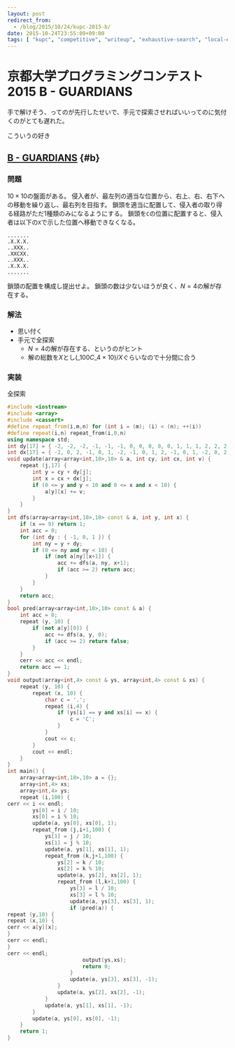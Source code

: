 ```yaml
---
layout: post
redirect_from:
  - /blog/2015/10/24/kupc-2015-b/
date: 2015-10-24T23:55:09+09:00
tags: [ "kupc", "competitive", "writeup", "exhaustive-search", "local-execution" ]
---
```


# 京都大学プログラミングコンテスト2015 B - GUARDIANS

手で解けそう、ってのが先行したせいで、手元で探索させればいいってのに気付くのがとても遅れた。

こういうの好き

<!-- more -->

## [B - GUARDIANS](https://beta.atcoder.jp/contests/kupc2015/tasks/kupc2015_b) {#b}

### 問題

$10 \times 10$の盤面がある。
侵入者が、最左列の適当な位置から、右上、右、右下への移動を繰り返し、最右列を目指す。
鎖頭を適当に配置して、侵入者の取り得る経路がただ1種類のみになるようにする。
鎖頭を`C`の位置に配置すると、侵入者は以下の`X`で示した位置へ移動できなくなる。

```
.......
.X.X.X.
..XXX..
.XXCXX.
..XXX..
.X.X.X.
.......
```

鎖頭の配置を構成し提出せよ。
鎖頭の数は少ないほうが良く、$N = 4$の解が存在する。

### 解法

-   思い付く
-   手元で全探索
    -   $N = 4$の解が存在する、というのがヒント
    -   解の総数を$X$とし$({}\_{100}C\_4 \times 10) / X$ぐらいなので十分間に合う

### 実装

全探索

``` c++
#include <iostream>
#include <array>
#include <cassert>
#define repeat_from(i,m,n) for (int i = (m); (i) < (n); ++(i))
#define repeat(i,n) repeat_from(i,0,n)
using namespace std;
int dy[17] = { -2, -2, -2, -1, -1, -1, 0, 0, 0, 0, 0, 1, 1, 1, 2, 2, 2 };
int dx[17] = { -2, 0, 2, -1, 0, 1, -2, -1, 0, 1, 2, -1, 0, 1, -2, 0, 2 };
void update(array<array<int,10>,10> & a, int cy, int cx, int v) {
    repeat (j,17) {
        int y = cy + dy[j];
        int x = cx + dx[j];
        if (0 <= y and y < 10 and 0 <= x and x < 10) {
            a[y][x] += v;
        }
    }
}
int dfs(array<array<int,10>,10> const & a, int y, int x) {
    if (x == 9) return 1;
    int acc = 0;
    for (int dy : { -1, 0, 1 }) {
        int ny = y + dy;
        if (0 <= ny and ny < 10) {
            if (not a[ny][x+1]) {
                acc += dfs(a, ny, x+1);
                if (acc >= 2) return acc;
            }
        }
    }
    return acc;
}
bool pred(array<array<int,10>,10> const & a) {
    int acc = 0;
    repeat (y, 10) {
        if (not a[y][0]) {
            acc += dfs(a, y, 0);
            if (acc >= 2) return false;
        }
    }
    cerr << acc << endl;
    return acc == 1;
}
void output(array<int,4> const & ys, array<int,4> const & xs) {
    repeat (y, 10) {
        repeat (x, 10) {
            char c = '.';
            repeat (i,4) {
                if (ys[i] == y and xs[i] == x) {
                    c = 'C';
                }
            }
            cout << c;
        }
        cout << endl;
    }
}
int main() {
    array<array<int,10>,10> a = {};
    array<int,4> xs;
    array<int,4> ys;
    repeat (i,100) {
cerr << i << endl;
        ys[0] = i / 10;
        xs[0] = i % 10;
        update(a, ys[0], xs[0], 1);
        repeat_from (j,i+1,100) {
            ys[1] = j / 10;
            xs[1] = j % 10;
            update(a, ys[1], xs[1], 1);
            repeat_from (k,j+1,100) {
                ys[2] = k / 10;
                xs[2] = k % 10;
                update(a, ys[2], xs[2], 1);
                repeat_from (l,k+1,100) {
                    ys[3] = l / 10;
                    xs[3] = l % 10;
                    update(a, ys[3], xs[3], 1);
                    if (pred(a)) {
repeat (y,10) {
repeat (x,10) {
cerr << a[y][x];
}
cerr << endl;
}
cerr << endl;
                        output(ys,xs);
                        return 0;
                    }
                    update(a, ys[3], xs[3], -1);
                }
                update(a, ys[2], xs[2], -1);
            }
            update(a, ys[1], xs[1], -1);
        }
        update(a, ys[0], xs[0], -1);
    }
    return 1;
}
```
